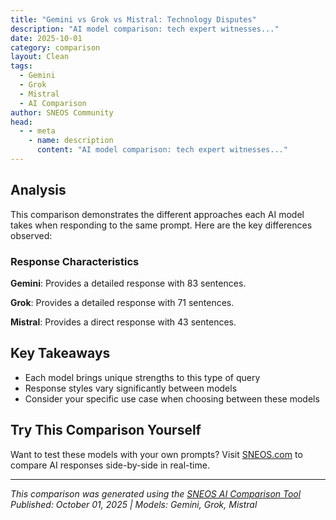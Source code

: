 ```yaml
---
title: "Gemini vs Grok vs Mistral: Technology Disputes"
description: "AI model comparison: tech expert witnesses..."
date: 2025-10-01
category: comparison
layout: Clean
tags:
  - Gemini
  - Grok
  - Mistral
  - AI Comparison
author: SNEOS Community
head:
  - - meta
    - name: description
      content: "AI model comparison: tech expert witnesses..."
---
```


<ChatComparison
  title="Gemini vs Grok vs Mistral: Technology Disputes"
  prompt="tech expert witnesses"
  :responses='{
    "Gemini": "Okay, let\u0027s delve into the world of tech expert witnesses. This is a complex and fascinating area where technology intersects with the legal system. Here\u0027s a comprehensive breakdown of what they are, what they do, why they\u0027re needed, and related considerations:\n\n**What is a Tech Expert Witness?**\n\nA tech expert witness is a person who possesses specialized knowledge, skills, experience, and training in a specific area of technology and is called upon to provide impartial, objective opinions and testimony in a legal case. They are *not* advocates for either side; their role is to educate the judge and jury on complex technical matters so they can make informed decisions.\n\n**Key Characteristics:**\n\n*   **Subject Matter Expertise:** Deep understanding in a specific technological field (e.g., software engineering, cybersecurity, data science, telecommunications, hardware design, blockchain, AI).\n*   **Objectivity:** Commitment to providing unbiased opinions based on scientific principles and evidence.\n*   **Communication Skills:** Ability to explain complex concepts in a clear, understandable manner for non-technical audiences.\n*   **Credibility:** Strong reputation, relevant credentials (degrees, certifications, publications), and a history of ethical behavior.\n*   **Litigation Experience (Ideally):** While not always required, prior experience testifying in court or providing expert reports is highly valuable.\n\n**What Do Tech Expert Witnesses Do?**\n\nTheir responsibilities typically include:\n\n*   **Case Review:** Analyzing the relevant documents, data, and evidence related to the case. This might involve examining source code, network logs, patents, or forensic images of computer systems.\n*   **Independent Analysis:** Conducting their own research and analysis to form an informed opinion.  This could involve reverse engineering software, performing security audits, or analyzing large datasets.\n*   **Expert Report Writing:** Preparing a written report that summarizes their findings, methodologies, and opinions. The report must be clear, concise, and well-supported by evidence.  It\u0027s often a crucial piece of evidence in the case.\n*   **Deposition:** Answering questions under oath from opposing counsel. This is a critical stage where their expertise and opinions are rigorously challenged.\n*   **Trial Testimony:** Presenting their opinions and findings in court, often using visual aids or demonstrations to explain complex technical concepts.  They will be subject to direct examination by the attorney who hired them and cross-examination by the opposing attorney.\n*   **Consultation:** Advising attorneys on technical aspects of the case, helping them understand the technology involved and develop effective legal strategies.  This can involve identifying potential weaknesses in the opposing side\u0027s arguments or helping to frame technical questions for other witnesses.\n*   **Rebuttal:** Reviewing and critiquing the opinions of opposing expert witnesses.\n\n**Why Are Tech Expert Witnesses Needed?**\n\nTechnology is increasingly central to legal disputes.  Judges and juries often lack the technical expertise to understand the complexities of these cases.  Tech expert witnesses bridge this gap by:\n\n*   **Explaining Complex Concepts:** Demystifying technical jargon and providing clear explanations of how technology works.\n*   **Establishing Technical Facts:** Presenting objective evidence and analysis to support or refute claims related to technology.\n*   **Determining Causation:**  Helping to establish a link between a technical issue and the alleged harm. For example, determining whether a security breach caused a data leak.\n*   **Evaluating Damages:** Providing insights into the technical aspects of damages, such as the cost of restoring a system after a cyberattack or the value of stolen intellectual property.\n*   **Interpreting Data:** Analyzing large datasets to identify patterns, trends, or anomalies relevant to the case.\n*   **Assessing Liability:** Providing opinions on whether a party acted reasonably in a technical context (e.g., whether a company took adequate security measures to protect customer data).\n\n**Common Areas Where Tech Expert Witnesses Are Used:**\n\n*   **Patent Infringement:** Determining whether a product or technology infringes on a patent.\n*   **Software Piracy:** Analyzing software to determine if it was illegally copied or distributed.\n*   **Data Breaches and Cybersecurity:** Investigating data breaches, assessing security vulnerabilities, and determining the extent of damages.\n*   **Intellectual Property Theft:** Examining source code or other technical information to determine if trade secrets were stolen.\n*   **Contract Disputes:** Resolving disputes related to software development, technology licensing, or IT services agreements.\n*   **Product Liability:** Analyzing the design or functionality of a product to determine if it was defective.\n*   **Forensic Investigations:** Recovering data from computers or other digital devices for use as evidence in court.\n*   **E-Discovery:** Assisting with the process of identifying and collecting electronically stored information (ESI) for use in litigation.\n*   **Antitrust:** Analyzing market dynamics in technology industries to determine if there is anti-competitive behavior.\n*   **Construction:** Providing expert testimony on the use of technology in construction projects, such as building information modeling (BIM).\n\n**Finding and Selecting a Tech Expert Witness:**\n\n*   **Expert Witness Directories:** Online databases that list expert witnesses by specialty.\n*   **Professional Organizations:** Industry associations that may have directories of members with expertise in relevant areas.\n*   **Referrals:** Asking attorneys or other professionals for recommendations.\n*   **Academic Institutions:** Contacting universities or research institutions to find faculty members with expertise in the relevant field.\n*   **LinkedIn:** Searching for professionals with relevant skills and experience.\n\n**Factors to Consider When Selecting an Expert:**\n\n*   **Expertise:**  Does the expert have the specific technical knowledge and experience required for the case?\n*   **Credentials:** Does the expert have the appropriate degrees, certifications, and publications to demonstrate their expertise?\n*   **Experience:** Has the expert testified in court before?  Do they have experience writing expert reports?\n*   **Communication Skills:** Can the expert explain complex concepts in a clear and understandable manner?\n*   **Objectivity:** Is the expert perceived as being unbiased and independent?  Do they have any conflicts of interest?\n*   **Availability:** Is the expert available to dedicate the necessary time and attention to the case?\n*   **Cost:**  What are the expert\u0027s fees and expenses?\n*   **Daubert Standard (in US Federal Courts):**  The expert\u0027s methodology must be reliable and generally accepted within the relevant scientific community. States often have similar standards.\n\n**Challenges and Considerations:**\n\n*   **Cost:** Expert witness fees can be substantial, particularly for complex cases.\n*   **Finding the Right Expert:** Identifying an expert with the specific expertise required can be challenging.\n*   **Credibility:**  The expert\u0027s credibility can be attacked by opposing counsel, potentially undermining their testimony.\n*   **Objectivity:** Maintaining objectivity is crucial.  Experts who are perceived as being biased can lose credibility.\n*   **Keeping Up with Technology:**  The technology landscape is constantly evolving, so experts must stay up-to-date on the latest developments.\n*   **Daubert Challenges:** Opposing counsel may challenge the admissibility of an expert\u0027s testimony based on the Daubert standard.  This requires the expert to demonstrate that their methodology is reliable and generally accepted within the scientific community.\n\n**Example Scenario:**\n\nImagine a case involving a data breach at a hospital.  A tech expert witness might be needed to:\n\n*   Analyze the hospital\u0027s security systems to identify vulnerabilities.\n*   Determine how the attackers gained access to the system.\n*   Assess the extent of the data breach and the types of data that were compromised.\n*   Provide an opinion on whether the hospital took adequate security measures to protect patient data.\n*   Calculate the cost of remediating the breach and the potential damages to the hospital and its patients.\n\n**In Summary:**\n\nTech expert witnesses play a crucial role in legal cases involving complex technological issues.  They provide the technical expertise needed to help judges and juries understand the technology and make informed decisions. Choosing the right expert is critical to the success of the case.  It\u0027s vital to consider their qualifications, experience, objectivity, and communication skills.\n",
    "Grok": "Tech expert witnesses play a critical role in legal proceedings where specialized knowledge in technology, software, hardware, cybersecurity, or other technical fields is required to clarify complex issues for a court or jury. These individuals are typically hired by attorneys or appointed by the court to provide unbiased, expert opinions based on their deep understanding of specific technologies or industry practices. Here\u0027s a comprehensive breakdown of their role, qualifications, and relevance:\n\n### **What is a Tech Expert Witness?**\nA tech expert witness is a professional with extensive experience and expertise in a specific area of technology who is called upon to testify in legal cases. Their role is to explain technical concepts in a way that is understandable to non-experts, such as judges, juries, or legal counsel, and to provide opinions on matters like intellectual property disputes, data breaches, software development, or product failures.\n\n### **Roles and Responsibilities**\n1. **Providing Expert Testimony**: They testify in court or depositions, explaining technical details and offering their professional opinion on disputed issues.\n2. **Preparing Reports**: They often write detailed reports that outline their findings, methodologies, and conclusions to support their testimony.\n3. **Analyzing Evidence**: They review technical evidence, such as code, system logs, or hardware, to determine facts relevant to the case (e.g., whether a software infringes on a patent).\n4. **Educating the Court**: They break down complex topics like artificial intelligence, blockchain, or network security into simpler terms for legal proceedings.\n5. **Consulting with Legal Teams**: They assist attorneys in understanding technical aspects of a case to develop legal strategies or cross-examine opposing witnesses.\n\n### **Common Areas of Expertise**\nTech expert witnesses can specialize in various domains, depending on the nature of the case. Some common areas include:\n- **Software Development**: Disputes over code ownership, copyright infringement, or software defects.\n- **Cybersecurity**: Cases involving data breaches, hacking, or failure to protect sensitive information.\n- **Intellectual Property (IP)**: Patent disputes, trade secret theft, or trademark issues in tech products.\n- **Information Technology (IT)**: Failures in IT infrastructure, system crashes, or data loss.\n- **Telecommunications**: Issues related to network performance, VoIP, or wireless technology disputes.\n- **Hardware Engineering**: Product defects, design flaws, or manufacturing issues in tech devices.\n- **Digital Forensics**: Recovery and analysis of digital evidence in criminal or civil cases.\n- **E-commerce and Internet Law**: Issues involving online transactions, privacy policies, or terms of service violations.\n- **Artificial Intelligence and Machine Learning**: Disputes over AI bias, autonomous systems, or algorithm failures.\n\n### **Qualifications of a Tech Expert Witness**\nTo be credible and admissible in court, a tech expert witness must meet certain standards, often guided by legal frameworks like the **Daubert Standard** (in the U.S.), which evaluates the reliability and relevance of expert testimony. Typical qualifications include:\n- **Education**: Advanced degrees (e.g., PhD, Master\u2019s) in computer science, engineering, or a related field.\n- **Experience**: Years of professional experience in a specific tech domain, often 10\u002B years.\n- **Certifications**: Relevant credentials like CISSP (Certified Information Systems Security Professional) for cybersecurity or PMP (Project Management Professional) for software project disputes.\n- **Publications or Patents**: A track record of research, published papers, or patented innovations can bolster credibility.\n- **Courtroom Experience**: Prior experience testifying in court or preparing expert reports.\n- **Impartiality**: The ability to provide unbiased opinions, even if hired by one party in a dispute.\n\n### **Types of Cases Involving Tech Expert Witnesses**\n1. **Patent Infringement**: Determining whether a technology or software violates an existing patent (e.g., smartphone features, software algorithms).\n2. **Trade Secret Litigation**: Assessing whether proprietary code or processes were misappropriated.\n3. **Data Breach Lawsuits**: Evaluating whether a company followed industry standards in protecting user data.\n4. **Contract Disputes**: Analyzing whether a tech product or service met contractual specifications (e.g., failed software implementations).\n5. **Criminal Cases**: Providing digital forensic evidence, such as recovering deleted files or tracing cyberattacks.\n6. **Product Liability**: Investigating whether a tech product\u2019s failure caused harm due to design or manufacturing flaws.\n\n### **How to Find a Tech Expert Witness**\n- **Legal Networks and Firms**: Many law firms maintain databases of expert witnesses or work with agencies like Round Table Group or Expert Institute.\n- **Academic Institutions**: Professors or researchers in relevant fields often serve as expert witnesses.\n- **Industry Conferences**: Professionals who speak or present at tech conferences may have the necessary expertise.\n- **Professional Associations**: Organizations like IEEE (Institute of Electrical and Electronics Engineers) or ACM (Association for Computing Machinery) can connect lawyers with qualified experts.\n- **Online Platforms**: Websites like TASA (Technical Advisory Service for Attorneys) or SEAK (Skills, Education, and Knowledge) offer directories of expert witnesses.\n\n### **Challenges in Working with Tech Expert Witnesses**\n- **Complexity of Testimony**: Translating highly technical information into layman\u2019s terms can be difficult and, if not done well, may confuse the court.\n- **Bias Concerns**: Experts hired by one party may be perceived as biased, so maintaining neutrality is critical.\n- **Cost**: Hiring a qualified tech expert can be expensive, with fees ranging from $200 to $500\u002B per hour for consultation, report preparation, and testimony.\n- **Admissibility**: Courts may challenge the expert\u2019s qualifications or the reliability of their methods under legal standards like Daubert or Frye.\n\n### **Notable Examples**\n- **Apple vs. Samsung (2012)**: Tech expert witnesses were pivotal in this high-profile patent infringement case involving smartphone designs and features. Experts testified on technical aspects of touchscreen technology and user interface patents.\n- **Equifax Data Breach (2017)**: Cybersecurity experts were called upon to explain the technical failures that led to the exposure of millions of users\u2019 data, influencing litigation and settlements.\n\n### **Conclusion**\nTech expert witnesses are indispensable in modern litigation, as technology increasingly intersects with legal disputes. Their ability to bridge the gap between complex technical concepts and legal arguments helps ensure fair and informed decisions in court. If you\u2019re involved in a case requiring such expertise, it\u2019s crucial to select an expert with the right qualifications, experience, and communication skills to effectively support your position.\n\nIf you have a specific case or area of technology in mind, let me know, and I can dive deeper into relevant considerations or potential expert profiles!",
    "Mistral": "Tech expert witnesses play a crucial role in legal proceedings where technical knowledge is essential. They provide specialized insights and opinions that can help judges, juries, and attorneys understand complex technical issues. Here are some key points about tech expert witnesses:\n\n### Roles and Responsibilities\n1. **Expert Opinion**: Provide expert opinions on technical matters relevant to the case.\n2. **Evidence Analysis**: Analyze and interpret technical evidence, such as digital forensics, software code, or network logs.\n3. **Report Writing**: Prepare detailed reports outlining their findings and conclusions.\n4. **Testimony**: Testify in court or during depositions, explaining technical concepts in a clear and understandable manner.\n5. **Consultation**: Offer consultation to legal teams, helping them understand the technical aspects of the case and prepare for cross-examination.\n\n### Areas of Expertise\nTech expert witnesses can specialize in various areas, including but not limited to:\n- **Cybersecurity**: Data breaches, hacking, malware, and cyber-attacks.\n- **Software Development**: Source code analysis, intellectual property disputes, and software patents.\n- **Digital Forensics**: Recovery and analysis of digital evidence from computers, mobile devices, and networks.\n- **Networking**: Network architecture, protocols, and security.\n- **Data Analytics**: Big data, data mining, and statistical analysis.\n- **Artificial Intelligence**: Machine learning, neural networks, and AI ethics.\n- **Blockchain and Cryptocurrency**: Smart contracts, blockchain technology, and cryptocurrency transactions.\n- **Telecommunications**: Wireless networks, telecom infrastructure, and signal analysis.\n- **Hardware and Electronics**: Circuit design, semiconductors, and electronic devices.\n\n### Qualifications\n- **Education**: Typically hold advanced degrees in fields such as computer science, electrical engineering, or information technology.\n- **Experience**: Extensive professional experience in their area of expertise.\n- **Certifications**: May hold relevant certifications, such as Certified Information Systems Security Professional (CISSP) or Certified Ethical Hacker (CEH).\n- **Publications**: Often have published research or articles in their field.\n\n### Selection Criteria\nWhen selecting a tech expert witness, consider the following:\n1. **Relevance**: Ensure the expert\u0027s area of expertise is directly relevant to the case.\n2. **Credibility**: Look for experts with strong academic and professional credentials.\n3. **Communication Skills**: Ability to explain complex technical concepts in a clear and understandable manner.\n4. **Experience**: Previous experience as an expert witness can be beneficial.\n5. **Conflict of Interest**: Ensure there are no conflicts of interest that could compromise the expert\u0027s testimony.\n\n### Ethical Considerations\n- **Impartiality**: Expert witnesses should provide objective and unbiased opinions.\n- **Confidentiality**: Maintain the confidentiality of sensitive information related to the case.\n- **Professionalism**: Adhere to professional standards and ethical guidelines.\n\n### Legal Framework\n- **Admissibility**: The expert\u0027s testimony must meet legal standards for admissibility, such as the Daubert standard in the United States, which requires that the testimony be based on reliable principles and methods.\n- **Cross-Examination**: Be prepared for rigorous cross-examination by opposing counsel.\n\n### Conclusion\nTech expert witnesses are invaluable in legal cases involving complex technical issues. Their expertise can help clarify technical evidence, provide credible opinions, and assist legal teams in building strong cases. Selecting the right expert witness requires careful consideration of their qualifications, experience, and ability to communicate effectively."
  }'
  published-date="23:45"
/>

## Analysis

This comparison demonstrates the different approaches each AI model takes when responding to the same prompt. Here are the key differences observed:

### Response Characteristics

**Gemini**: Provides a detailed response with 83 sentences. 

**Grok**: Provides a detailed response with 71 sentences. 

**Mistral**: Provides a direct response with 43 sentences. 

## Key Takeaways

- Each model brings unique strengths to this type of query
- Response styles vary significantly between models
- Consider your specific use case when choosing between these models

## Try This Comparison Yourself

Want to test these models with your own prompts? Visit [SNEOS.com](https://sneos.com) to compare AI responses side-by-side in real-time.

---

*This comparison was generated using the [SNEOS AI Comparison Tool](https://sneos.com)*
*Published: October 01, 2025 | Models: Gemini, Grok, Mistral*
